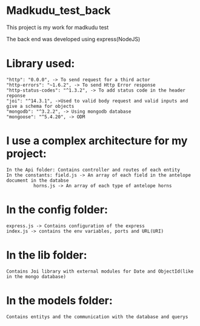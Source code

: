 # Madkudu_test_back
This project is my work for madkudu test

The back end was developed using express(NodeJS)
# Library used:
    "http": "0.0.0", -> To send request for a third actor
    "http-errors": "~1.6.2", -> To send Http Error response
    "http-status-codes": "^1.3.2", -> To add status code in the header reponse
    "joi": "^14.3.1", ->Used to valid body request and valid inputs and give a schema for objects
    "mongodb": "^3.2.2", -> Using mongodb database
    "mongoose": "^5.4.20", -> ODM
# I use a complex architecture for my project:
	In the Api folder: Contains controller and routes of each entity
	In the constants: field.js -> An array of each field in the antelope document in the databse
			  horns.js -> An array of each type of antelope horns
# In the config folder:
	express.js -> Contains configuration of the express
	index.js -> contains the env variables, ports and URL(URI)
# In the lib folder:
	Contains Joi library with external modules for Date and ObjectId(like in the mongo database)
# In the models folder:
	Contains entitys and the communication with the database and querys
